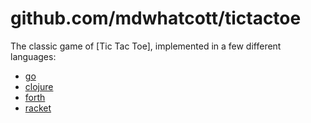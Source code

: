 # github.com/mdwhatcott/tictactoe

The classic game of [Tic Tac Toe], implemented in a few different languages:

- [go](https://github.com/mdwhatcott/tictactoe/tree/go)
- [clojure](https://github.com/mdwhatcott/tictactoe/tree/clojure)
- [forth](https://github.com/mdwhatcott/tictactoe/tree/forth)
- [racket](https://github.com/mdwhatcott/tictactoe/tree/racket)